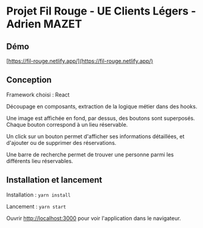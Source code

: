 # Projet Fil Rouge - UE Clients Légers - Adrien MAZET

## Démo

[https://fil-rouge.netlify.app/](https://fil-rouge.netlify.app/)

## Conception

Framework choisi : React

Découpage en composants, extraction de la logique métier dans des hooks.

Une image est affichée en fond, par dessus, des boutons sont superposés. Chaque bouton correspond à un lieu réservable.

Un click sur un bouton permet d'afficher ses informations détaillées, et d'ajouter ou de supprimer des réservations.

Une barre de recherche permet de trouver une personne parmi les différents lieu réservables.

## Installation et lancement

Installation : `yarn install`

Lancement : `yarn start`

Ouvrir [http://localhost:3000](http://localhost:3000) pour voir l'application dans le navigateur.
